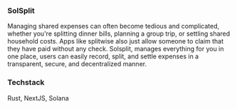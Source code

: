 ### SolSplit
Managing shared expenses can often become tedious and complicated, whether you're splitting dinner bills, planning a group trip, or settling shared household costs. Apps like splitwise also just allow someone to claim that they have paid without any check. Solsplit, manages everything for you in one place, users can easily record, split, and settle expenses in a transparent, secure, and decentralized manner. 

### Techstack
Rust, NextJS, Solana
